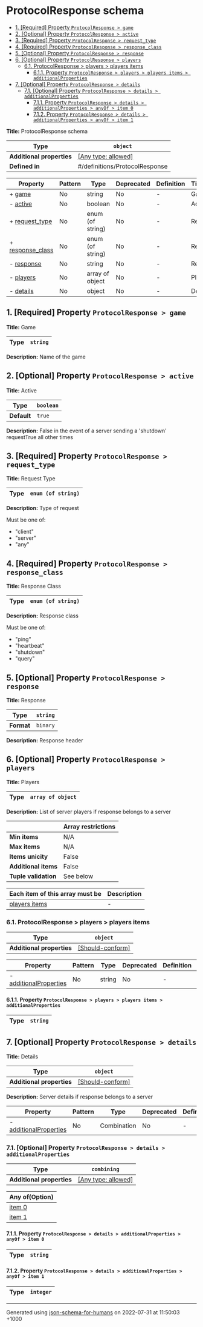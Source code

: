 # ProtocolResponse schema

- [1. [Required] Property `ProtocolResponse > game`](#game)
- [2. [Optional] Property `ProtocolResponse > active`](#active)
- [3. [Required] Property `ProtocolResponse > request_type`](#request_type)
- [4. [Required] Property `ProtocolResponse > response_class`](#response_class)
- [5. [Optional] Property `ProtocolResponse > response`](#response)
- [6. [Optional] Property `ProtocolResponse > players`](#players)
  - [6.1. ProtocolResponse > players > players items](#autogenerated_heading_2)
    - [6.1.1. Property `ProtocolResponse > players > players items > additionalProperties`](#players_items_additionalProperties)
- [7. [Optional] Property `ProtocolResponse > details`](#details)
  - [7.1. [Optional] Property `ProtocolResponse > details > additionalProperties`](#details_additionalProperties)
    - [7.1.1. Property `ProtocolResponse > details > additionalProperties > anyOf > item 0`](#details_additionalProperties_anyOf_i0)
    - [7.1.2. Property `ProtocolResponse > details > additionalProperties > anyOf > item 1`](#details_additionalProperties_anyOf_i1)

**Title:** ProtocolResponse schema

| Type                      | `object`                                                                  |
| ------------------------- | ------------------------------------------------------------------------- |
| **Additional properties** | [[Any type: allowed]](# "Additional Properties of any type are allowed.") |
| **Defined in**            | #/definitions/ProtocolResponse                                            |

| Property                            | Pattern | Type             | Deprecated | Definition | Title/Description |
| ----------------------------------- | ------- | ---------------- | ---------- | ---------- | ----------------- |
| + [game](#game)                     | No      | string           | No         | -          | Game              |
| - [active](#active)                 | No      | boolean          | No         | -          | Active            |
| + [request_type](#request_type)     | No      | enum (of string) | No         | -          | Request Type      |
| + [response_class](#response_class) | No      | enum (of string) | No         | -          | Response Class    |
| - [response](#response)             | No      | string           | No         | -          | Response          |
| - [players](#players)               | No      | array of object  | No         | -          | Players           |
| - [details](#details)               | No      | object           | No         | -          | Details           |

## <a name="game"></a>1. [Required] Property `ProtocolResponse > game`

**Title:** Game

| Type | `string` |
| ---- | -------- |

**Description:** Name of the game

## <a name="active"></a>2. [Optional] Property `ProtocolResponse > active`

**Title:** Active

| Type        | `boolean` |
| ----------- | --------- |
| **Default** | `true`    |

**Description:** False in the event of a server sending a 'shutdown' requestTrue all other times

## <a name="request_type"></a>3. [Required] Property `ProtocolResponse > request_type`

**Title:** Request Type

| Type | `enum (of string)` |
| ---- | ------------------ |

**Description:** Type of request

Must be one of:

- "client"
- "server"
- "any"

## <a name="response_class"></a>4. [Required] Property `ProtocolResponse > response_class`

**Title:** Response Class

| Type | `enum (of string)` |
| ---- | ------------------ |

**Description:** Response class

Must be one of:

- "ping"
- "heartbeat"
- "shutdown"
- "query"

## <a name="response"></a>5. [Optional] Property `ProtocolResponse > response`

**Title:** Response

| Type       | `string` |
| ---------- | -------- |
| **Format** | `binary` |

**Description:** Response header

## <a name="players"></a>6. [Optional] Property `ProtocolResponse > players`

**Title:** Players

| Type | `array of object` |
| ---- | ----------------- |

**Description:** List of server players if response belongs to a server

|                      | Array restrictions |
| -------------------- | ------------------ |
| **Min items**        | N/A                |
| **Max items**        | N/A                |
| **Items unicity**    | False              |
| **Additional items** | False              |
| **Tuple validation** | See below          |

| Each item of this array must be | Description |
| ------------------------------- | ----------- |
| [players items](#players_items) | -           |

### <a name="autogenerated_heading_2"></a>6.1. ProtocolResponse > players > players items

| Type                      | `object`                                                                                                                |
| ------------------------- | ----------------------------------------------------------------------------------------------------------------------- |
| **Additional properties** | [[Should-conform]](#players_items_additionalProperties "Each additional property must conform to the following schema") |

| Property                                                      | Pattern | Type   | Deprecated | Definition | Title/Description |
| ------------------------------------------------------------- | ------- | ------ | ---------- | ---------- | ----------------- |
| - [additionalProperties](#players_items_additionalProperties) | No      | string | No         | -          | -                 |

#### <a name="players_items_additionalProperties"></a>6.1.1. Property `ProtocolResponse > players > players items > additionalProperties`

| Type | `string` |
| ---- | -------- |

## <a name="details"></a>7. [Optional] Property `ProtocolResponse > details`

**Title:** Details

| Type                      | `object`                                                                                                          |
| ------------------------- | ----------------------------------------------------------------------------------------------------------------- |
| **Additional properties** | [[Should-conform]](#details_additionalProperties "Each additional property must conform to the following schema") |

**Description:** Server details if response belongs to a server

| Property                                                | Pattern | Type        | Deprecated | Definition | Title/Description |
| ------------------------------------------------------- | ------- | ----------- | ---------- | ---------- | ----------------- |
| - [additionalProperties](#details_additionalProperties) | No      | Combination | No         | -          | -                 |

### <a name="details_additionalProperties"></a>7.1. [Optional] Property `ProtocolResponse > details > additionalProperties`

| Type                      | `combining`                                                               |
| ------------------------- | ------------------------------------------------------------------------- |
| **Additional properties** | [[Any type: allowed]](# "Additional Properties of any type are allowed.") |

| Any of(Option)                                   |
| ------------------------------------------------ |
| [item 0](#details_additionalProperties_anyOf_i0) |
| [item 1](#details_additionalProperties_anyOf_i1) |

#### <a name="details_additionalProperties_anyOf_i0"></a>7.1.1. Property `ProtocolResponse > details > additionalProperties > anyOf > item 0`

| Type | `string` |
| ---- | -------- |

#### <a name="details_additionalProperties_anyOf_i1"></a>7.1.2. Property `ProtocolResponse > details > additionalProperties > anyOf > item 1`

| Type | `integer` |
| ---- | --------- |

---

Generated using [json-schema-for-humans](https://github.com/coveooss/json-schema-for-humans) on 2022-07-31 at 11:50:03 +1000
